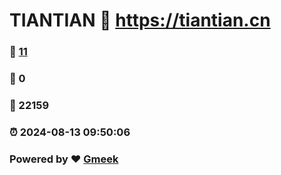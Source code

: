 # TIANTIAN :link: https://tiantian.cn 
### :page_facing_up: [11](https://tiantian.cn/tag.html) 
### :speech_balloon: 0 
### :hibiscus: 22159 
### :alarm_clock: 2024-08-13 09:50:06 
### Powered by :heart: [Gmeek](https://github.com/Meekdai/Gmeek)
